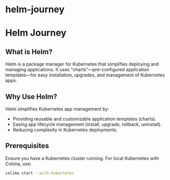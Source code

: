 # helm-journey

# Helm Journey

## What is Helm?

Helm is a package manager for Kubernetes that simplifies deploying and managing applications. It uses "charts"—pre-configured application templates—for easy installation, upgrades, and management of Kubernetes apps.

## Why Use Helm?

Helm simplifies Kubernetes app management by:
- Providing reusable and customizable application templates (charts).
- Easing app lifecycle management (install, upgrade, rollback, uninstall).
- Reducing complexity in Kubernetes deployments.

## Prerequisites

Ensure you have a Kubernetes cluster running. For local Kubernetes with Colima, use:

```bash
colima start --with-kubernetes
